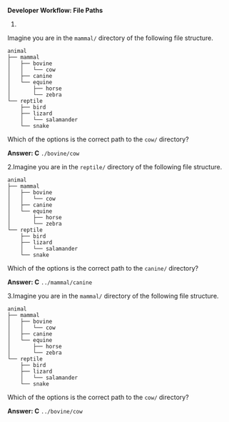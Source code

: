 **Developer Workflow: File Paths**

1.
Imagine you are in the `mammal/` directory of the following file structure.

```
animal
├── mammal
│   ├── bovine
│   │   └── cow
│   ├── canine
│   └── equine
│       ├── horse
│       └── zebra
└── reptile
    ├── bird
    ├── lizard
    │   └── salamander
    └── snake
```

Which of the options is the correct path to the `cow/` directory?

**Answer:  C**
`./bovine/cow`

2.Imagine you are in the `reptile/` directory of the following file structure.

```
animal
├── mammal
│   ├── bovine
│   │   └── cow
│   ├── canine
│   └── equine
│       ├── horse
│       └── zebra
└── reptile
    ├── bird
    ├── lizard
    │   └── salamander
    └── snake
```

Which of the options is the correct path to the `canine/` directory?

**Answer:  C**
`../mammal/canine`

3.Imagine you are in the `mammal/` directory of the following file structure.

```
animal
├── mammal
│   ├── bovine
│   │   └── cow
│   ├── canine
│   └── equine
│       ├── horse
│       └── zebra
└── reptile
    ├── bird
    ├── lizard
    │   └── salamander
    └── snake
```

Which of the options is the correct path to the `cow/` directory?

**Answer:  C**
`../bovine/cow`

